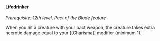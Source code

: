 #### Lifedrinker

*Prerequisite: 12th level, Pact of the Blade feature*

When you hit a creature with your pact weapon, the creature takes extra necrotic damage equal to your [[Charisma]] modifier (minimum 1).
